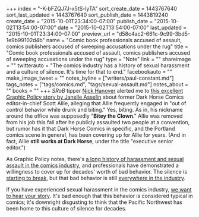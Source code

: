 +++
index = "-K-bFZQJ7J-x5tS-lyTA"
sort_create_date = 1443767640
sort_last_updated = 1443767640
sort_publish_date = 1443819240
create_date = "2015-10-01T23:34:00-07:00"
publish_date = "2015-10-02T13:54:00-07:00"
date = "2015-10-02T13:54:00-07:00"
last_updated = "2015-10-01T23:34:00-07:00"
preview_url = "d58c4ac2-661c-9c99-3bd5-1e9b99102d4b"
name = "Comic book professionals accused of assault, comics publishers accused of sweeping accusations under the rug"
title = "Comic book professionals accused of assault, comics publishers accused of sweeping accusations under the rug"
type = "Note"
link = ""
shareimage = ""
twitterauto = "The comics industry has a history of sexual harassment and a culture of silence. It's time for that to end."
facebookauto = ""
make_image_tweet = ""
notes_byline = ["writers/paul-constant.md"]
tags_notes = ["tags/comics.md", "tags/sexual-assault.md"]
notes_about = ""
books = ""
+++
*SRoB* tipper [Nick Hanover](https://twitter.com/Nick_Hanover/status/649818773860388864) alerted me to [this excellent Graphic Policy story by Janelle Asselin](http://graphicpolicy.com/2015/10/01/enough-is-enough-dark-horses-scott-allies-assaulting-behavior/) about former Dark Horse Comics editor-in-chief Scott Allie, alleging that Allie frequently engaged in "out of control behavior while drunk and biting." Yes, biting. As in, his nickname around the office was supposedly "**Bitey the Clown**." Allie was removed from his job this fall after he publicly assaulted two people at a convention, but rumor has it that Dark Horse Comics in specific, and the Portland comics scene in general, has been covering up for Allie for years. (And in fact, Allie **still works at Dark Horse**, under the title "executive senior editor.")

As Graphic Policy notes, there's [a long history of harassment and sexual assault in the comics industry](http://www.themarysue.com/harassment-in-comics-investigation/), and professionals have demonstrated a willingness to cover up for decades' worth of bad behavior. The silence is [starting to break](http://comicsalliance.com/sexual-harassment-women-comics-games-fear-way-of-life/), but that bad behavior is still [everywhere in the industry](http://seattlereviewofbooks.com/notes/2015/09/16/calling-out-the-comic-book-super-villains/).

If you have experienced sexual harassment in the comics industry, [we want to hear your story](http://seattlereviewofbooks.com/about/). It's bad enough that this behavior is considered typical in comics; it's downright disgusting to think that the Pacific Northwest has been home to this culture of silence for decades.
